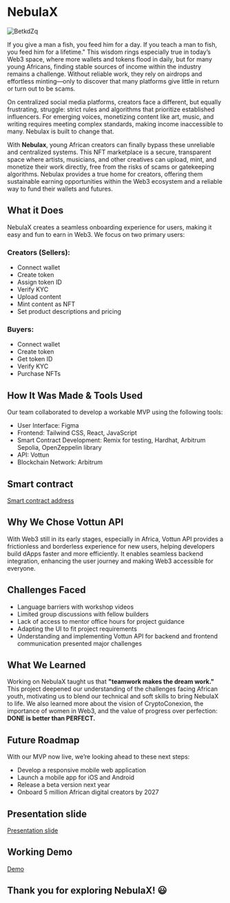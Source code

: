 # NebulaX

![BetkdZq](https://github.com/user-attachments/assets/a735e646-8ba4-4af7-bd11-eb31423bca2f)

If you give a man a fish, you feed him for a day. If you teach a man to fish, you feed him for a lifetime." This wisdom rings especially true in today’s Web3 space, where more wallets and tokens flood in daily, but for many young Africans, finding stable sources of income within the industry remains a challenge. Without reliable work, they rely on airdrops and effortless minting—only to discover that many platforms give little in return or turn out to be scams. 

On centralized social media platforms, creators face a different, but equally frustrating, struggle: strict rules and algorithms that prioritize established influencers. For emerging voices, monetizing content like art, music, and writing requires meeting complex standards, making income inaccessible to many. Nebulax is built to change that.

With **Nebulax**, young African creators can finally bypass these unreliable and centralized systems. This NFT marketplace is a secure, transparent space where artists, musicians, and other creatives can upload, mint, and monetize their work directly, free from the risks of scams or gatekeeping algorithms. Nebulax provides a true home for creators, offering them sustainable earning opportunities within the Web3 ecosystem and a reliable way to fund their wallets and futures.

## What it Does
NebulaX creates a seamless onboarding experience for users, making it easy and fun to earn in Web3. We focus on two primary users:

### Creators (Sellers):
- Connect wallet
- Create token
- Assign token ID
- Verify KYC
- Upload content
- Mint content as NFT
- Set product descriptions and pricing
  
### Buyers:
- Connect wallet
- Create token
- Get token ID
- Verify KYC
- Purchase NFTs
  
## How It Was Made & Tools Used
  
Our team collaborated to develop a workable MVP using the following tools:

- User Interface: Figma
- Frontend: Tailwind CSS, React, JavaScript
- Smart Contract Development: Remix for testing, Hardhat, Arbitrum Sepolia, OpenZeppelin library
- API: Vottun
- Blockchain Network: Arbitrum


 ## Smart contract
  [Smart contract address](https://gist.github.com/nafkem/b1be2ff6db4d954f799759a1e80faf2c)

## Why We Chose Vottun API
With Web3 still in its early stages, especially in Africa, Vottun API provides a frictionless and borderless experience for new users, helping developers build dApps faster and more efficiently. It enables seamless backend integration, enhancing the user journey and making Web3 accessible for everyone.

## Challenges Faced
- Language barriers with workshop videos
- Limited group discussions with fellow builders
- Lack of access to mentor office hours for project guidance
- Adapting the UI to fit project requirements
- Understanding and implementing Vottun API for backend and frontend communication presented major challenges

## What We Learned
Working on NebulaX taught us that **"teamwork makes the dream work."** This project deepened our understanding of the challenges facing African youth, motivating us to blend our technical and soft skills to bring NebulaX to life. We also learned more about the vision of CryptoConexion, the importance of women in Web3, and the value of progress over perfection: **DONE is better than PERFECT.**

## Future Roadmap
With our MVP now live, we’re looking ahead to these next steps:
- Develop a responsive mobile web application
- Launch a mobile app for iOS and Android
- Release a beta version next year
- Onboard 5 million African digital creators by 2027
  
## Presentation slide 
[Presentation slide](https://www.canva.com/design/DAGUycKhuFE/lffz3PHu0ebOj1b_f7DGlw/edit?utm_content=DAGUycKhuFE&utm_campaign=designshare&utm_medium=link2&utm_source=sharebutton)

## Working Demo
[Demo](https://youtu.be/-_aN9XKy8fI?feature=shared)

## Thank you for exploring NebulaX! 😃

